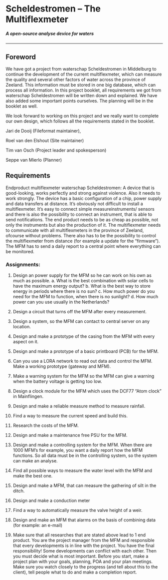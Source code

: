 Scheldestromen – The Multiflexmeter
===================================
##### A open-source analyse device for waters
---
Foreword  
--------------
We have got a project from waterschap Scheldestromen in Middelburg to continue the development of the current multiflexmeter, which can measure the quality and several other factors of water across the province of Zeeland. This information must be stored in one big database, which can process all information. 
In this project booklet, all requirements we got from waterschap Scheldestromen will be written down and explained. We have also added some important points ourselves. The planning will be in the booklet as well. 

We look forward to working on this project and we really want to complete our own design, which follows all the requirements stated in the booklet. 


Jari de Dooij (Fileformat maintainer),


Roel van den Elshout (Site maintainer)


Tim van Osch (Project leader and spokesperson)


Seppe van Mierlo (Planner)

	
Requirements
---------------
Endproduct multiflexmeter waterschap Scheldestromen:
A device that is good-looking, works perfectly and strong against violence. Also it needs to work strongly. The device has a basic configuration of a chip, power supply and data transfers at distance. It’s obviously not difficult to install a multiflexmeter. 
It’s easy to connect simple measureinstruments/ sensors and there is also the possibility to connect an instrument, that is able to send notifications.
The end product needs to be as cheap as possible, not only the instruments but also the production of it. The multiflexmeter needs to communicate with all multiflexmeters in the province of Zeeland, ofcourse without problems. There also has to be the possibility to control the multiflexmeter from distance (for example a update for the “firmware”).
The MFM has to send a daily report to a central point where everything can be monitored.

### Assignments:
1. Design an power supply for the MFM so he can work on his own as much as possible.
a. What is the best combination with solar cells to have the maximum energy output?
b. What is the best way to store energy in periods where there is no sun?
c. How much power do you need for the MFM to function, when there is no sunlight?
d. How much power can you use usually in the Netherlands?
2. Design a circuit that turns off the MFM after every measurement.
3. Design a system, so the MFM can contact to central server on any location. 
4. Design and make a prototype of the casing from the MFM with every aspect on it. 
5. Design and make a prototype of a basic printboard (PCB) for the MFM.
6. Can you use a LORA network to read out data and control the MFM. Make a working prototype (gateway and MFM).
7. Make a warning system for the MFM so the MFM can give a warning when the battery voltage is getting too low.   
8. Design a clock module for the MFM which uses the DCF77 “Atom clock” in Mainflingen.
9. Design and make a reliable measure method to measure rainfall.
10. Find a way to measure the current speed and build this.
11. Research the costs of the MFM.
12. Design and make a maintenance free PSU for the MFM.
13. Design and make a controlling system for the MFM. When there are 1000 MFM’s for example, you want a daily report how the MFM functions. So all data must be in the controlling system, so the system can make an analyse. 
14. Find all possible ways to measure the water level with the MFM and make the best one.   
15. Design and make a MFM, that can measure the gathering of silt in the ditch. 
16. Design and make a conduction meter 
17. Find a way to automatically measure the valve height of a weir. 



18. Design and make an MFM that alarms on the basis of combining data (for example: an e-mail)
19. Make sure that all researches that are stated above lead to 1 end product. You are the project manager from the MFM and responsible that every developments is in line with the project. You have the final responsibility! Some developments can conflict with each other. Then you must decide what is most important. Before you start, make a project plan with your goals, planning, POA and your plan meetings. Make sure you watch closely to the progress (and tell about this to the client), tell people what to do and make a completion report. 



